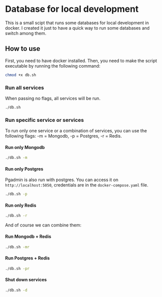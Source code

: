 # Database for local development

This is a small scipt that runs some databases for local development in docker. I created it just to have a quick way to run some databases and switch among them.

## How to use

First, you need to have docker installed. Then, you need to make the script executable by running the following command:

```sh
chmod +x db.sh
```

### Run all services

When passing no flags, all services will be run.

```sh
./db.sh
```

### Run specific service or services

To run only one service or a combination of services, you can use the following flags: -m = Mongodb, -p = Postgres, -r = Redis.

#### Run only Mongodb

```sh
./db.sh -m
```

#### Run only Postgres

Pgadmin is also run with postgres. You can access it on `http://localhost:5050`, credentials are in the `docker-compose.yaml` file.

```sh
./db.sh -p
```

#### Run only Redis

```sh
./db.sh -r
```

And of course we can combine them:

#### Run Mongodb + Redis

```sh
./db.sh -mr
```

#### Run Postgres + Redis

```sh
./db.sh -pr
```

#### Shut down services

```sh
./db.sh -d
```
